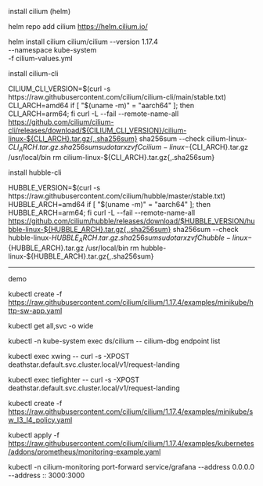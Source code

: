 install cilium (helm)

helm repo add cilium https://helm.cilium.io/

helm install cilium cilium/cilium --version 1.17.4 \
  --namespace kube-system \
  -f cilium-values.yml

install cilium-cli

CILIUM_CLI_VERSION=$(curl -s https://raw.githubusercontent.com/cilium/cilium-cli/main/stable.txt)
CLI_ARCH=amd64
if [ "$(uname -m)" = "aarch64" ]; then CLI_ARCH=arm64; fi
curl -L --fail --remote-name-all https://github.com/cilium/cilium-cli/releases/download/${CILIUM_CLI_VERSION}/cilium-linux-${CLI_ARCH}.tar.gz{,.sha256sum}
sha256sum --check cilium-linux-${CLI_ARCH}.tar.gz.sha256sum
sudo tar xzvfC cilium-linux-${CLI_ARCH}.tar.gz /usr/local/bin
rm cilium-linux-${CLI_ARCH}.tar.gz{,.sha256sum}

install hubble-cli

HUBBLE_VERSION=$(curl -s https://raw.githubusercontent.com/cilium/hubble/master/stable.txt)
HUBBLE_ARCH=amd64
if [ "$(uname -m)" = "aarch64" ]; then HUBBLE_ARCH=arm64; fi
curl -L --fail --remote-name-all https://github.com/cilium/hubble/releases/download/$HUBBLE_VERSION/hubble-linux-${HUBBLE_ARCH}.tar.gz{,.sha256sum}
sha256sum --check hubble-linux-${HUBBLE_ARCH}.tar.gz.sha256sum
sudo tar xzvfC hubble-linux-${HUBBLE_ARCH}.tar.gz /usr/local/bin
rm hubble-linux-${HUBBLE_ARCH}.tar.gz{,.sha256sum}



---
demo

kubectl create -f https://raw.githubusercontent.com/cilium/cilium/1.17.4/examples/minikube/http-sw-app.yaml

kubectl get all,svc -o wide

kubectl -n kube-system exec ds/cilium -- cilium-dbg endpoint list

kubectl exec xwing -- curl -s -XPOST deathstar.default.svc.cluster.local/v1/request-landing

kubectl exec tiefighter -- curl -s -XPOST deathstar.default.svc.cluster.local/v1/request-landing

kubectl create -f https://raw.githubusercontent.com/cilium/cilium/1.17.4/examples/minikube/sw_l3_l4_policy.yaml


kubectl apply -f https://raw.githubusercontent.com/cilium/cilium/1.17.4/examples/kubernetes/addons/prometheus/monitoring-example.yaml

kubectl -n cilium-monitoring port-forward service/grafana --address 0.0.0.0 --address :: 3000:3000
